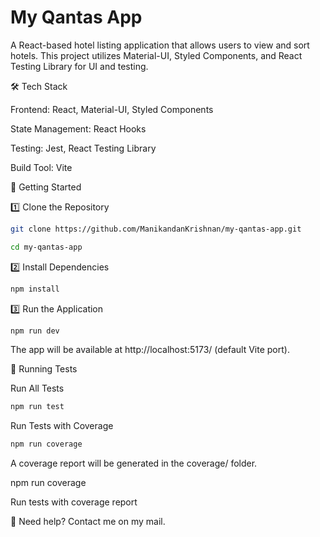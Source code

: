 # My Qantas App

A React-based hotel listing application that allows users to view and sort hotels. This project utilizes Material-UI, Styled Components, and React Testing Library for UI and testing.

🛠 Tech Stack

Frontend: React, Material-UI, Styled Components

State Management: React Hooks

Testing: Jest, React Testing Library

Build Tool: Vite

🚀 Getting Started

1️⃣ Clone the Repository
```bash
git clone https://github.com/ManikandanKrishnan/my-qantas-app.git

cd my-qantas-app
```

2️⃣ Install Dependencies
```bash
npm install
```

3️⃣ Run the Application
```bash
npm run dev
```

The app will be available at http://localhost:5173/ (default Vite port).

🧪 Running Tests

Run All Tests

```bash
npm run test
```

Run Tests with Coverage

```bash
npm run coverage
```

A coverage report will be generated in the coverage/ folder.


npm run coverage

Run tests with coverage report

📧 Need help? Contact me on my mail.
